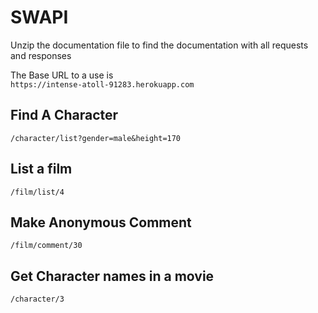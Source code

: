 # SWAPI

Unzip the documentation file to find the documentation with all requests and responses <br>

The Base URL to a use is <br>
 ```https://intense-atoll-91283.herokuapp.com```

## Find A Character

```
/character/list?gender=male&height=170
```

## List a film
```
/film/list/4
```

## Make Anonymous Comment
```
/film/comment/30
```

## Get Character names in a movie
```
/character/3
```